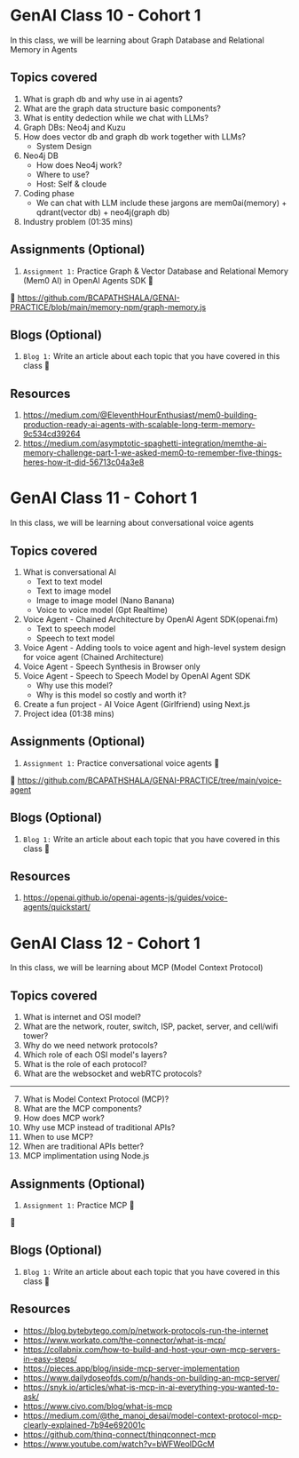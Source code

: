 # GenAI Class 10 - Cohort 1

In this class, we will be learning about Graph Database and Relational Memory in Agents

## Topics covered

1. What is graph db and why use in ai agents?
2. What are the graph data structure basic components?
3. What is entity dedection while we chat with LLMs?
4. Graph DBs: Neo4j and Kuzu
5. How does vector db and graph db work together with LLMs?
   - System Design
6. Neo4j DB
   - How does Neo4j work?
   - Where to use?
   - Host: Self & cloude
7. Coding phase
   - We can chat with LLM include these jargons are mem0ai(memory) + qdrant(vector db) + neo4j(graph db)
8. Industry problem (01:35 mins)

## Assignments (Optional)

1. `Assignment 1:` Practice Graph & Vector Database and Relational Memory (Mem0 AI) in OpenAI Agents SDK 🎯

📂 https://github.com/BCAPATHSHALA/GENAI-PRACTICE/blob/main/memory-npm/graph-memory.js

## Blogs (Optional)

1. `Blog 1:` Write an article about each topic that you have covered in this class 🎯

## Resources

1. https://medium.com/@EleventhHourEnthusiast/mem0-building-production-ready-ai-agents-with-scalable-long-term-memory-9c534cd39264
2. https://medium.com/asymptotic-spaghetti-integration/memthe-ai-memory-challenge-part-1-we-asked-mem0-to-remember-five-things-heres-how-it-did-56713c04a3e8

# GenAI Class 11 - Cohort 1

In this class, we will be learning about conversational voice agents

## Topics covered

1. What is conversational AI
   - Text to text model
   - Text to image model
   - Image to image model (Nano Banana)
   - Voice to voice model (Gpt Realtime)
2. Voice Agent - Chained Architecture by OpenAI Agent SDK(openai.fm)
   - Text to speech model
   - Speech to text model
3. Voice Agent - Adding tools to voice agent and high-level system design for voice agent (Chained Architecture)
4. Voice Agent - Speech Synthesis in Browser only
5. Voice Agent - Speech to Speech Model by OpenAI Agent SDK
   - Why use this model?
   - Why is this model so costly and worth it?
6. Create a fun project - AI Voice Agent (Girlfriend) using Next.js
7. Project idea (01:38 mins)

## Assignments (Optional)

1. `Assignment 1:` Practice conversational voice agents 🎯

📂 https://github.com/BCAPATHSHALA/GENAI-PRACTICE/tree/main/voice-agent

## Blogs (Optional)

1. `Blog 1:` Write an article about each topic that you have covered in this class 🎯

## Resources

1. https://openai.github.io/openai-agents-js/guides/voice-agents/quickstart/

# GenAI Class 12 - Cohort 1

In this class, we will be learning about MCP (Model Context Protocol)

## Topics covered

1. What is internet and OSI model?
2. What are the network, router, switch, ISP, packet, server, and cell/wifi tower?
3. Why do we need network protocols?
4. Which role of each OSI model's layers?
5. What is the role of each protocol?
6. What are the websocket and webRTC protocols?

---

7. What is Model Context Protocol (MCP)?
8. What are the MCP components?
9. How does MCP work?
10. Why use MCP instead of traditional APIs?
11. When to use MCP?
12. When are traditional APIs better?​
13. MCP implimentation using Node.js

## Assignments (Optional)

1. `Assignment 1:` Practice MCP 🎯

📂 

## Blogs (Optional)

1. `Blog 1:` Write an article about each topic that you have covered in this class 🎯

## Resources

- https://blog.bytebytego.com/p/network-protocols-run-the-internet
- https://www.workato.com/the-connector/what-is-mcp/
- https://collabnix.com/how-to-build-and-host-your-own-mcp-servers-in-easy-steps/
- https://pieces.app/blog/inside-mcp-server-implementation
- https://www.dailydoseofds.com/p/hands-on-building-an-mcp-server/
- https://snyk.io/articles/what-is-mcp-in-ai-everything-you-wanted-to-ask/
- https://www.civo.com/blog/what-is-mcp
- https://medium.com/@the_manoj_desai/model-context-protocol-mcp-clearly-explained-7b94e692001c
- https://github.com/thinq-connect/thinqconnect-mcp
- https://www.youtube.com/watch?v=bWFWeolDGcM

